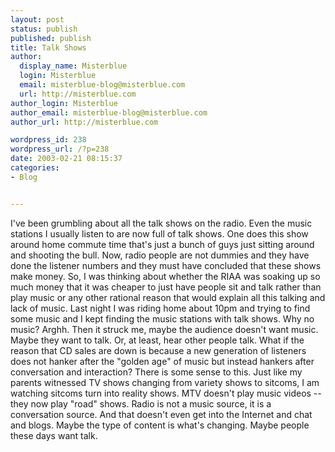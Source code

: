 ```yaml
---
layout: post
status: publish
published: publish
title: Talk Shows
author:
  display_name: Misterblue
  login: Misterblue
  email: misterblue-blog@misterblue.com
  url: http://misterblue.com
author_login: Misterblue
author_email: misterblue-blog@misterblue.com
author_url: http://misterblue.com

wordpress_id: 238
wordpress_url: /?p=238
date: 2003-02-21 08:15:37
categories:
- Blog


---
```

I've been grumbling about all the talk shows on the radio.  Even the music stations I usually listen to are now full of talk shows.  One does this show around home commute time that's just a bunch of guys just sitting around and shooting the bull.
Now, radio people are not dummies and they have done the listener numbers and they must have concluded that these shows make money.  So, I was thinking about whether the RIAA was soaking up so much money that it was cheaper to just have people sit and talk rather than play music or any other rational reason that would explain all this talking and lack of music.
Last night I was riding home about 10pm and trying to find some music and I kept finding the music stations with talk shows.  Why no music?  Arghh.
Then it struck me, maybe the audience doesn't want music.  Maybe they want to talk.  Or, at least, hear other people talk.  What if the reason that CD sales are down is because a new generation of listeners does not hanker after the "golden age" of music but instead hankers after conversation and interaction?
There is some sense to this.  Just like my parents witnessed TV shows changing from variety shows to sitcoms, I am watching sitcoms turn into reality shows.  MTV doesn't play music videos -- they now play "road" shows.  Radio is not a music source, it is a conversation source.  And that doesn't even get into the Internet and chat and blogs.  Maybe the type of content is what's changing.  Maybe people these days want talk.
